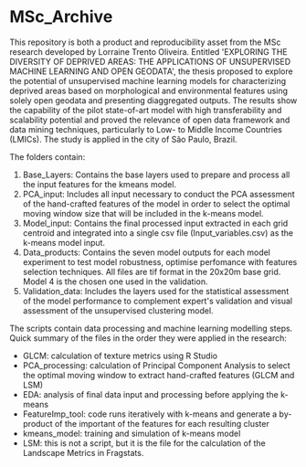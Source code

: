 # MSc_Archive

This repository is both a product and reproducibility asset from the MSc research developed by Lorraine Trento Oliveira.
Entitled 'EXPLORING THE DIVERSITY OF DEPRIVED AREAS: THE APPLICATIONS OF UNSUPERVISED MACHINE LEARNING AND OPEN GEODATA', the thesis proposed to explore the potential of unsupervised machine learning models for characterizing deprived areas based on morphological and environmental features using solely open geodata and presenting diaggregated outputs. The results show the capability of the pilot state-of-art model with high transferability and scalability potential and proved the relevance of open data framework and
data mining techniques, particularly to Low- to Middle Income Countries (LMICs). The study is applied in the city of São Paulo, Brazil. 

The folders contain:
1. Base_Layers: Contains the base layers used to prepare and process all the input features for the kmeans model. 
2. PCA_input: Includes all input necessary to conduct the PCA assessment of the hand-crafted features of the model in order to select the optimal moving window size that will be included in the k-means model. 
3. Model_input: Contains the final processed input extracted in each grid centroid and integrated into a single csv file (Input_variables.csv) as the k-means model input.
4. Data_products: Contains the seven model outputs for each model experiment to test model robustness, optimise perfomance with features selection techniques. All files are tif format in the 20x20m base grid. Model 4 is the chosen one used in the validation.
5. Validation_data: Includes the layers used for the statistical assessment of the model performance to complement expert's validation and visual assessment of the unsupervised clustering model.

The scripts contain data processing and machine learning modelling steps. Quick summary of the files in the order they were applied in the research:
* GLCM: calculation of texture metrics using R Studio 
* PCA_processing: calculation of Principal Component Analysis to select the optimal moving window to extract hand-crafted features (GLCM and LSM)
* EDA: analysis of final data input and processing before applying the k-means
* FeatureImp_tool: code runs iteratively with k-means and generate a by-product of the important of the features for each resulting cluster
* kmeans_model: training and simulation of k-means model
* LSM: this is not a script, but it is the file for the calculation of the Landscape Metrics in Fragstats.
